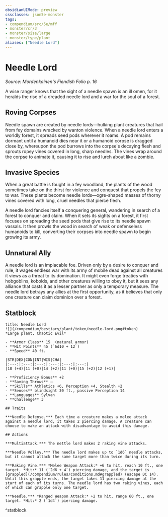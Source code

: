 ```yaml
---
obsidianUIMode: preview
cssclasses: json5e-monster
tags:
- compendium/src/5e/mff
- monster/cr/3
- monster/size/large
- monster/type/plant
aliases: ["Needle Lord"]
---
```

# Needle Lord
*Source: Mordenkainen's Fiendish Folio p. 16*  

A wise ranger knows that the sight of a needle spawn is an ill omen, for it heralds the rise of a dreaded needle lord and a war for the soul of a forest.

## Roving Corpses

Needle spawn are created by needle lords—hulking plant creatures that hail from fey domains wracked by wanton violence. When a needle lord enters a worldly forest, it spreads seed pods wherever it roams. A pod remains dormant until a humanoid dies near it or a humanoid corpse is dragged close by, whereupon the pod burrows into the corpse's decaying flesh and sprouts ropey vines covered in long, sharp needles. The vines wrap around the corpse to animate it, causing it to rise and lurch about like a zombie.

## Invasive Species

When a great battle is fought in a fey woodland, the plants of the wood sometimes take on the thirst for violence and conquest that propels the fey to war. These plants become needle lords—ogre-shaped masses of thorny vines covered with long, cruel needles that pierce flesh.

A needle lord fancies itself a conquering general, wandering in search of a forest to conquer and claim. When it sets its sights on a forest, it first focuses on spreading the seed pods that give rise to its needle spawn vassals. It then prowls the wood in search of weak or defenseless humanoids to kill, converting their corpses into needle spawn to begin growing its army.

## Unnatural Ally

A needle lord is an implacable foe. Driven only by a desire to conquer and rule, it wages endless war with its army of mobile dead against all creatures it views as a threat to its domination. It might even forge treaties with hobgoblins, kobolds, and other creatures willing to obey it, but it sees any alliance that casts it as a lesser partner as only a temporary measure. The needle lord betrays any allies at the first opportunity, as it believes that only one creature can claim dominion over a forest.

## Statblock

```ad-statblock
title: Needle Lord
![](/compendium/bestiary/plant/token/needle-lord.png#token)
*Large plant, Chaotic Evil*

- **Armor Class** 15  (natural armor)
- **Hit Points** 45 (`6d10 + 12`)
- **Speed** 40 ft.

|STR|DEX|CON|INT|WIS|CHA|
|:---:|:---:|:---:|:---:|:---:|:---:|
|18 (+4)|11 (+0)|14 (+2)|11 (+0)|15 (+2)|12 (+1)|

- **Proficiency Bonus** +2
- **Saving Throws** ⏤
- **Skills** Athletics +6, Perception +4, Stealth +2
- **Senses** blindsight 30 ft., passive Perception 14
- **Languages** Sylvan
- **Challenge** 3

## Traits

***Needle Defense.*** Each time a creature makes a melee attack against a needle lord, it takes 2 piercing damage. A creature can choose to make an attack with disadvantage to avoid this damage.

## Actions

***Multiattack.*** The nettle lord makes 2 raking vine attacks.

***Needle Volley.*** The needle lord makes up to `1d6` needle attacks, but it cannot attack the same target more than twice during its turn.

***Raking Vine.*** *Melee Weapon Attack:* +6 to hit, reach 10 ft., one target. *Hit:* 11 (`2d6 + 4`) piercing damage, and the target is [grappled](/compendium/rules/conditions.md#grappled) (escape DC 14). Until this grapple ends, the target takes 11 piercing damage at the start of each of its turns. The needle lord has two raking vines, each of which can grapple only one target.

***Needle.*** *Ranged Weapon Attack:* +2 to hit, range 60 ft., one target. *Hit:* 2 (`1d4`) piercing damage.
```
^statblock